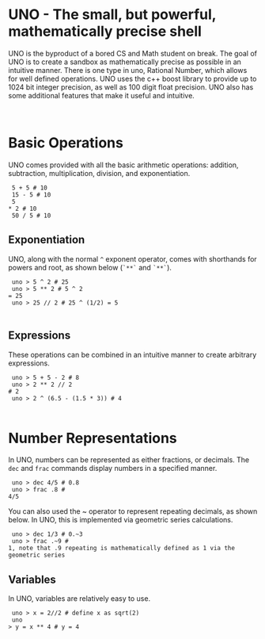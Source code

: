 <h1> UNO - The small, but powerful, mathematically precise shell </h1>
<p>
UNO is the byproduct of a bored CS and Math student on break. The goal of UNO is
to create a sandbox as mathematically precise as possible in an intuitive manner.
There is one type in uno, Rational Number, which allows for well defined operations.
UNO uses the c++ boost library to provide up to 1024 bit integer precision, as
well as 100 digit float precision. UNO also has some additional features that
make it useful and intuitive.
</p>
<br>

<h1> Basic Operations </h1>
<p>
UNO comes provided with all the basic arithmetic operations: addition, subtraction,
multiplication, division, and exponentiation.<br>

<code> 5 + 5 # 10 </code><br>
<code> 15 - 5 # 10 </code><br>
<code> 5 * 2 # 10 </code><br>
<code> 50 / 5 # 10 </code><br>

</p>
<h2> Exponentiation </h2>

<p>
UNO, along with the normal <code>^</code> exponent operator, comes with shorthands for powers
and root, as shown below (<code>`**`</code> and <code>`**`</code>).<br>

<code> uno > 5 ^ 2 # 25 </code><br>
<code> uno > 5 ** 2 # 5 ^ 2 = 25 </code><br>
<code> uno > 25 // 2 # 25 ^ (1/2) = 5 </code><br>

</p>
<h2> Expressions </h2>
<p>
These operations can be combined in an intuitive manner to create arbitrary expressions.<br>

<code> uno > 5 + 5 - 2 # 8 </code><br>
<code> uno > 2 ** 2 // 2 # 2 </code><br>
<code> uno > 2 ^ (6.5 - (1.5 * 3)) # 4 </code><br>
</p>

<h1> Number Representations </h1>
<p>
In UNO, numbers can be represented as either fractions, or decimals. The
<code>dec</code> and <code>frac</code> commands display numbers in a specified manner.

<code> uno > dec 4/5 # 0.8 </code><br>
<code> uno > frac .8 # 4/5 </code><br>

You can also used the ~ operator to represent repeating decimals, as shown below.
In UNO, this is implemented via geometric series calculations. <br>

<code> uno > dec 1/3 # 0.~3 </code><br>
<code> uno > frac .~9 # 1, note that .9 repeating is mathematically defined as 1 via the geometric series</code><br>
<p>
<h2> Variables </h2>
<p>
In UNO, variables are relatively easy to use.<br>

<code> uno > x = 2//2 # define x as sqrt(2)</code><br>
<code> uno > y = x ** 4 # y = 4 </code><br>
</p>
